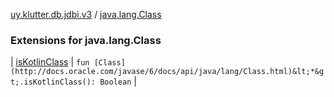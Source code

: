 [uy.klutter.db.jdbi.v3](../index.md) / [java.lang.Class](.)


### Extensions for java.lang.Class


| [isKotlinClass](is-kotlin-class.md) | `fun [Class](http://docs.oracle.com/javase/6/docs/api/java/lang/Class.html)&lt;*&gt;.isKotlinClass(): Boolean` |

